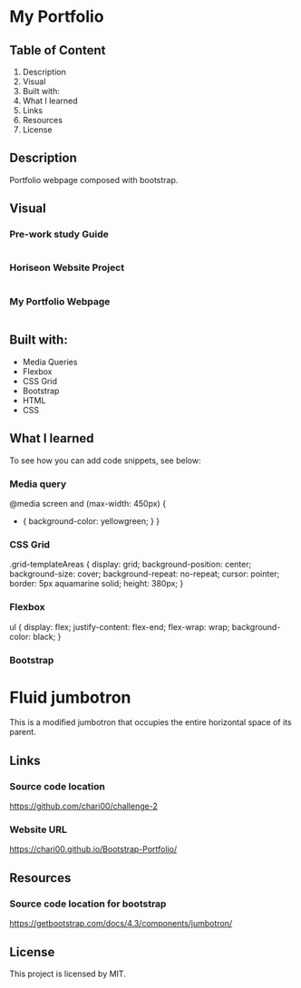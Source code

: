 # My Portfolio

## Table of Content
1. Description
2. Visual
3. Built with:
4. What I learned
5. Links
6. Resources
7. License

## Description
Portfolio webpage composed with bootstrap.

## Visual

### Pre-work study Guide
<img src="../Bootstrap-Portfolio/images/pre-work.png" alt=""/>

### Horiseon Website Project
<img src="../Bootstrap-Portfolio/images/Challenge1-Horiseon.png" alt=""/>

### My Portfolio Webpage
<img src="../Bootstrap-Portfolio/images/Challenge2-myportfolio.png" alt=""/>

## Built with:

- Media Queries
- Flexbox
- CSS Grid
- Bootstrap
- HTML
- CSS

## What I learned

To see how you can add code snippets, see below:

### Media query

@media screen and (max-width: 450px) {
  * {
    background-color: yellowgreen;
  }
}

### CSS Grid  

.grid-templateAreas {
  display: grid;
  background-position: center;
  background-size: cover;
  background-repeat: no-repeat;
  cursor: pointer;
  border: 5px aquamarine solid;
  height: 380px;
}


### Flexbox

ul {
  display: flex;
  justify-content: flex-end;
  flex-wrap: wrap;
  background-color: black;
}

### Bootstrap

<div class="jumbotron jumbotron-fluid">
  <div class="container">
    <h1 class="display-4">Fluid jumbotron</h1>
    <p class="lead">This is a modified jumbotron that occupies the entire horizontal space of its parent.</p>
  </div>
</div>


## Links

### Source code location
https://github.com/chari00/challenge-2 

### Website URL
https://chari00.github.io/Bootstrap-Portfolio/ 


## Resources

### Source code location for bootstrap
https://getbootstrap.com/docs/4.3/components/jumbotron/ 


## License

This project is licensed by MIT.


